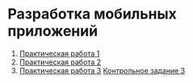 # Разработка мобильных приложений

1. [Практическая работа 1](https://github.com/AndrewKom/Lesson1)
2. [Практическая работа 2](https://github.com/AndrewKom/Lesson_2)
3. [Практическая работа 3](https://github.com/AndrewKom/Lesson_3)
[Контрольное задание 3](https://github.com/AndrewKom/Lesson_3.1)
